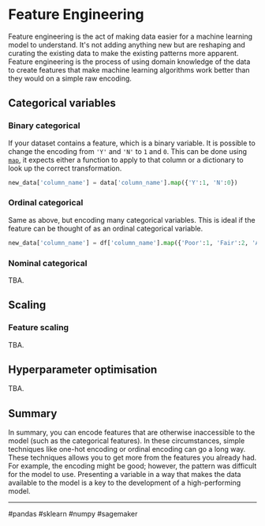 # Feature Engineering

Feature engineering is the act of making data easier for a machine learning model to understand. It's not adding anything new but are reshaping and curating the existing data to make the existing patterns more apparent. Feature engineering is the process of using domain knowledge of the data to create features that make machine learning algorithms work better than they would on a simple raw encoding.

## Categorical variables
### Binary categorical

If your dataset contains a feature, which is a binary variable. It is possible to change the encoding from `'Y'` and `'N'` to `1` and `0`. This can be done using [`map`](https://pandas.pydata.org/pandas-docs/stable/reference/api/pandas.Series.map.html), it expects either a function to apply to that column or a dictionary to look up the correct transformation.

```python
new_data['column_name'] = data['column_name'].map({'Y':1, 'N':0})
```

### Ordinal categorical

Same as above, but encoding many categorical variables. This is ideal if the feature can be thought of as an ordinal categorical variable.

```python
new_data['column_name'] = df['column_name'].map({'Poor':1, 'Fair':2, 'Average':3, 'Good':4, 'Very Good':5})
```

### Nominal categorical

TBA.

## Scaling
### Feature scaling

TBA.

## Hyperparameter optimisation

TBA.

## Summary

In summary, you can encode features that are otherwise inaccessible to the model (such as the categorical features). In these circumstances, simple techniques like one-hot encoding or ordinal encoding can go a long way. These techniques allows you to get more from the features you already had. For example, the encoding might be good; however, the pattern was difficult for the model to use. Presenting a variable in a way that makes the data available to the model is a key to the development of a high-performing model.

---

#pandas #sklearn #numpy #sagemaker 